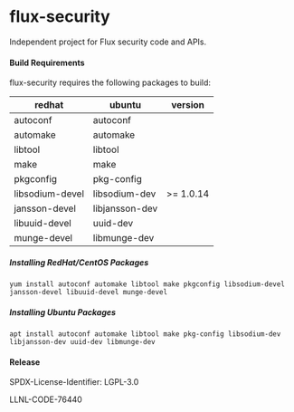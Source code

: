 # flux-security
Independent project for Flux security code and APIs.

#### Build Requirements

flux-security requires the following packages to build:

**redhat**	| **ubuntu**		| **version**
----------	| ----------		| -----------
autoconf	| autoconf		|
automake	| automake		|
libtool		| libtool		|
make		| make			|
pkgconfig	| pkg-config	|
libsodium-devel	| libsodium-dev		| >= 1.0.14
jansson-devel	| libjansson-dev	|
libuuid-devel	| uuid-dev		|
munge-devel	| libmunge-dev		|

##### Installing RedHat/CentOS Packages
```
yum install autoconf automake libtool make pkgconfig libsodium-devel jansson-devel libuuid-devel munge-devel
```

##### Installing Ubuntu Packages
```
apt install autoconf automake libtool make pkg-config libsodium-dev libjansson-dev uuid-dev libmunge-dev
```

#### Release

SPDX-License-Identifier: LGPL-3.0

LLNL-CODE-76440

